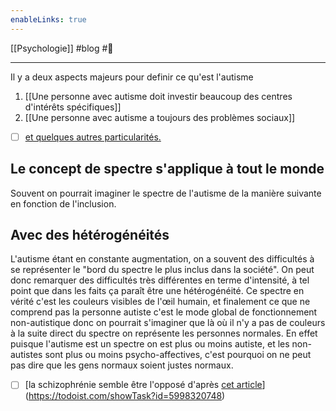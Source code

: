 ```yaml
---
enableLinks: true
---
```

[[Psychologie]] #blog #🌱 
___
Il y a deux aspects majeurs pour definir ce qu'est l'autisme
1. [[Une personne avec autisme doit investir beaucoup des centres d'intérêts spécifiques]]
2. [[Une personne avec autisme a toujours des problèmes sociaux]]

- [ ] [et quelques autres particularités. ](https://todoist.com/showTask?id=6046601860)

## Le concept de spectre s'applique à tout le monde
Souvent on pourrait imaginer le spectre de l'autisme de la manière suivante en fonction de l'inclusion.
## Avec des hétérogénéités
L'autisme étant en constante augmentation, on a souvent des difficultés à se représenter le "bord du spectre le plus inclus dans la société". On peut donc remarquer des difficultés très différentes en terme d'intensité, à tel point que dans les faits ça paraît être une hétérogénéité.
Ce spectre en vérité c'est les couleurs visibles de l'œil humain, et finalement ce que ne comprend pas la personne autiste c'est le mode global de fonctionnement non-autistique donc on pourrait s'imaginer que là où il n'y a pas de couleurs à la suite direct du spectre on représente les personnes normales. En effet puisque l'autisme est un spectre on est plus ou moins autiste, et les non-autistes sont plus ou moins psycho-affectives, c'est pourquoi on ne peut pas dire que les gens normaux soient justes normaux.
- [ ] [la schizophrénie semble être l'opposé d'après [cet article](https://www.ncbi.nlm.nih.gov/pmc/articles/PMC4927579/#s2title)](https://todoist.com/showTask?id=5998320748)